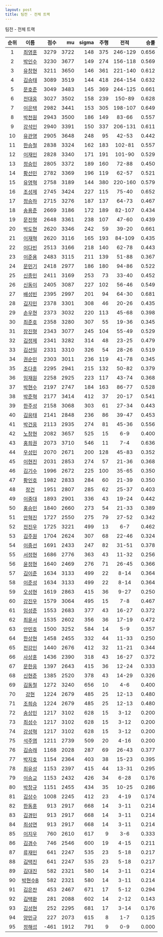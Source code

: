 ```yaml
---
layout: post
title: 팀전 - 전체 트랙
---
```


팀전 - 전체 트랙

| 순위 | 이름 | 점수 | mu | sigma | 주행 | 전적 | 승률 |
|:---:|:---:|---:|---:|---:|---:|:---:|---:|
| 1 | [최영훈](../choiyeonghun) | 3279 | 3722 | 148 | 375 | 246-129 | 0.656 |
| 2 | [박인수](../bakinsu) | 3230 | 3677 | 149 | 274 | 156-118 | 0.569 |
| 3 | [유창현](../yuchanghyeon) | 3211 | 3650 | 146 | 361 | 221-140 | 0.612 |
| 4 | [김승태](../gimseungtae) | 3089 | 3519 | 144 | 418 | 264-154 | 0.632 |
| 5 | [문호준](../munhojun) | 3049 | 3483 | 145 | 369 | 244-125 | 0.661 |
| 6 | [전대웅](../jeondaewoong) | 3027 | 3502 | 158 | 239 | 150-89 | 0.628 |
| 7 | [이은택](../ieuntaek) | 2982 | 3441 | 153 | 305 | 198-107 | 0.649 |
| 8 | [박천원](../bakcheonwon) | 2943 | 3500 | 186 | 149 | 83-66 | 0.557 |
| 9 | [강석인](../gangseokin) | 2940 | 3391 | 150 | 337 | 206-131 | 0.611 |
| 10 | [유관영](../yugwanyeong) | 2905 | 3648 | 248 | 95 | 42-53 | 0.442 |
| 11 | [한승철](../hanseungcheol) | 2838 | 3324 | 162 | 183 | 102-81 | 0.557 |
| 12 | [이재인](../ijaein) | 2828 | 3340 | 171 | 191 | 101-90 | 0.529 |
| 13 | [정승민](../jeongseungmin) | 2805 | 3372 | 189 | 160 | 72-88 | 0.450 |
| 14 | [황선민](../hwangseongmin) | 2782 | 3369 | 196 | 119 | 62-57 | 0.521 |
| 15 | [유영혁](../yuyeonghyeok) | 2758 | 3189 | 144 | 380 | 220-160 | 0.579 |
| 16 | [조성제](../joseongje) | 2745 | 3424 | 227 | 115 | 75-40 | 0.652 |
| 17 | [정승하](../jeongseungha) | 2715 | 3276 | 187 | 137 | 64-73 | 0.467 |
| 18 | [송용준](../songyongjun) | 2669 | 3186 | 172 | 189 | 82-107 | 0.434 |
| 19 | [문진형](../munjinhyeong) | 2648 | 3361 | 238 | 107 | 47-60 | 0.439 |
| 20 | [박도현](../bakdohyeon) | 2620 | 3346 | 242 | 59 | 39-20 | 0.661 |
| 21 | [이재혁](../ijaehyeok) | 2620 | 3116 | 165 | 193 | 84-109 | 0.435 |
| 22 | [이다빈](../idabin) | 2513 | 3166 | 218 | 140 | 62-78 | 0.443 |
| 23 | [이준용](../ijunyong) | 2483 | 3115 | 211 | 139 | 51-88 | 0.367 |
| 24 | [문민기](../munmingi) | 2418 | 2977 | 186 | 180 | 94-86 | 0.522 |
| 25 | [신종민](../shinjongmin) | 2411 | 3169 | 253 | 73 | 33-40 | 0.452 |
| 26 | [신동이](../shindongi) | 2405 | 3087 | 227 | 102 | 56-46 | 0.549 |
| 27 | [배성빈](../baeseongbin) | 2395 | 2997 | 201 | 94 | 64-30 | 0.681 |
| 28 | [김지민](../gimjimin) | 2378 | 3301 | 308 | 46 | 20-26 | 0.435 |
| 29 | [손우현](../sonuhyeon) | 2373 | 3032 | 220 | 113 | 45-68 | 0.398 |
| 30 | [최준호](../choijunho) | 2358 | 3280 | 307 | 55 | 19-36 | 0.345 |
| 31 | [장진형](../jangjinhyeong) | 2343 | 3077 | 245 | 104 | 55-49 | 0.529 |
| 32 | [김정제](../gimjeongje) | 2341 | 3282 | 314 | 48 | 23-25 | 0.479 |
| 33 | [김선일](../gimseonil) | 2331 | 3310 | 326 | 54 | 28-26 | 0.519 |
| 34 | [권순민](../gweonsoonmin) | 2303 | 3011 | 236 | 119 | 41-78 | 0.345 |
| 35 | [조다훈](../jodahun) | 2295 | 2941 | 215 | 132 | 50-82 | 0.379 |
| 36 | [임재원](../imjaewon) | 2258 | 2925 | 223 | 117 | 43-74 | 0.368 |
| 37 | [박현수](../bakhyeonsu) | 2197 | 2747 | 184 | 163 | 86-77 | 0.528 |
| 38 | [박준혁](../bakjunhyeok) | 2177 | 3414 | 412 | 37 | 20-17 | 0.541 |
| 39 | [한주성](../hanjuseong) | 2158 | 3068 | 303 | 61 | 27-34 | 0.443 |
| 40 | [김응태](../gimeungtae) | 2141 | 2848 | 236 | 86 | 39-47 | 0.453 |
| 41 | [박건웅](../bakgeonung) | 2113 | 2935 | 274 | 81 | 45-36 | 0.556 |
| 42 | [노창현](../nochanghyeon) | 2082 | 3657 | 525 | 15 | 6-9 | 0.400 |
| 43 | [홍희권](../hongheegweon) | 2073 | 3710 | 546 | 11 | 7-4 | 0.636 |
| 44 | [우성민](../useongmin) | 2070 | 2671 | 200 | 128 | 45-83 | 0.352 |
| 45 | [이현진](../ihyeonjin) | 2031 | 2853 | 274 | 57 | 21-36 | 0.368 |
| 46 | [김기수](../gimgisu) | 1996 | 2672 | 225 | 100 | 35-65 | 0.350 |
| 47 | [황인호](../hwanginho) | 1982 | 2833 | 284 | 60 | 21-39 | 0.350 |
| 48 | [장건](../janggeon) | 1951 | 2807 | 285 | 62 | 25-37 | 0.403 |
| 49 | [이중대](../ijungdae) | 1893 | 2901 | 336 | 43 | 19-24 | 0.442 |
| 50 | [홍승민](../hongseungmin) | 1840 | 2660 | 273 | 54 | 21-33 | 0.389 |
| 51 | [안혁진](../anhyeokjin) | 1727 | 2550 | 275 | 79 | 27-52 | 0.342 |
| 52 | [전진우](../jeonjinwoo) | 1725 | 3221 | 499 | 13 | 6-7 | 0.462 |
| 53 | [김주원](../gimjuwon) | 1704 | 2624 | 307 | 68 | 22-46 | 0.324 |
| 54 | [이중선](../ijungseon) | 1691 | 2433 | 247 | 82 | 31-51 | 0.378 |
| 55 | [서정현](../seojeonghyeon) | 1686 | 2776 | 363 | 43 | 11-32 | 0.256 |
| 56 | [윤정현](../yunjeonghyeon) | 1640 | 2469 | 276 | 71 | 26-45 | 0.366 |
| 57 | [김이준](../gimijun) | 1634 | 3133 | 499 | 22 | 8-14 | 0.364 |
| 58 | [이준성](../ijunseong) | 1634 | 3133 | 499 | 22 | 8-14 | 0.364 |
| 59 | [오성현](../oseonghyeon) | 1619 | 2863 | 415 | 36 | 9-27 | 0.250 |
| 60 | [강진우](../gangjinwu) | 1579 | 3064 | 495 | 15 | 7-8 | 0.467 |
| 61 | [임성준](../imseongjun) | 1553 | 2683 | 377 | 43 | 16-27 | 0.372 |
| 62 | [최윤서](../choiyunseo) | 1535 | 2602 | 356 | 36 | 17-19 | 0.472 |
| 63 | [안민호](../anminho) | 1500 | 3252 | 584 | 14 | 5-9 | 0.357 |
| 64 | [한상현](../hansanghyeon) | 1458 | 2455 | 332 | 44 | 11-33 | 0.250 |
| 65 | [전강인](../jeongangin) | 1440 | 2676 | 412 | 32 | 11-21 | 0.344 |
| 66 | [사상훈](../sasanghun) | 1436 | 2390 | 318 | 43 | 16-27 | 0.372 |
| 67 | [문한웅](../munhanung) | 1397 | 2643 | 415 | 36 | 12-24 | 0.333 |
| 68 | [신현준](../shinhyeonjun) | 1385 | 2520 | 378 | 43 | 14-29 | 0.326 |
| 69 | [김동철](../gimdongcheol) | 1272 | 3240 | 656 | 10 | 4-6 | 0.400 |
| 70 | [강현](../ganghyeon) | 1224 | 2679 | 485 | 25 | 12-13 | 0.480 |
| 71 | [조희승](../joheeseung) | 1224 | 2679 | 485 | 25 | 12-13 | 0.480 |
| 72 | [송상민](../songsangmin) | 1217 | 3102 | 628 | 15 | 3-12 | 0.200 |
| 73 | [최성수](../choiseongsu) | 1217 | 3102 | 628 | 15 | 3-12 | 0.200 |
| 74 | [강성혁](../gangseonghyeok) | 1217 | 3102 | 628 | 15 | 3-12 | 0.200 |
| 75 | [석주엽](../seokjuyeob) | 1211 | 2739 | 509 | 20 | 4-16 | 0.200 |
| 76 | [김승래](../gimseungrae) | 1168 | 2028 | 287 | 69 | 26-43 | 0.377 |
| 77 | [박지호](../bakjiho) | 1154 | 2364 | 403 | 38 | 15-23 | 0.395 |
| 78 | [최유성](../choiyuseong) | 1153 | 2397 | 415 | 44 | 13-31 | 0.295 |
| 79 | [이승교](../iseunggyo) | 1153 | 2432 | 426 | 34 | 6-28 | 0.176 |
| 80 | [박창규](../bakchanggyu) | 1151 | 2455 | 434 | 35 | 10-25 | 0.286 |
| 81 | [김상수](../gimsangsu) | 1008 | 2245 | 412 | 23 | 4-19 | 0.174 |
| 82 | [한동훈](../handonghun) | 913 | 2917 | 668 | 14 | 3-11 | 0.214 |
| 83 | [김경민](../gimgyeongmin) | 913 | 2917 | 668 | 14 | 3-11 | 0.214 |
| 84 | [최성연](../choiseongyeon) | 913 | 2917 | 668 | 14 | 3-11 | 0.214 |
| 85 | [이지우](../ijiu) | 760 | 2610 | 617 | 9 | 3-6 | 0.333 |
| 86 | [김경수](../gimgyeongsu) | 746 | 2546 | 600 | 19 | 4-15 | 0.211 |
| 87 | [류재민](../ryujaemin) | 641 | 2247 | 535 | 23 | 5-18 | 0.217 |
| 88 | [김택진](../gimtaekjin) | 641 | 2247 | 535 | 23 | 5-18 | 0.217 |
| 89 | [김대진](../gimdaejin) | 582 | 2321 | 580 | 14 | 3-11 | 0.214 |
| 90 | [박현수B](../bakhyeonsu-b) | 582 | 2321 | 580 | 14 | 3-11 | 0.214 |
| 91 | [김은찬](../gimeunchan) | 453 | 2467 | 671 | 17 | 5-12 | 0.294 |
| 92 | [김택환](../gimtaekhwan) | 281 | 2088 | 602 | 14 | 2-12 | 0.143 |
| 93 | [김성현](../gimseonghyeon) | 252 | 2295 | 681 | 17 | 3-14 | 0.176 |
| 94 | [양민규](../yangmingyu) | 227 | 2073 | 615 | 8 | 1-7 | 0.125 |
| 95 | [정해섭](../jeonghaeseop) | -461 | 1912 | 791 | 9 | 0-9 | 0.000 |
